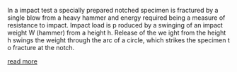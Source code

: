 In a impact test a specially prepared notched specimen is fractured by a single blow from a heavy hammer and energy required being a measure of resistance to impact. Impact load is p roduced by a swinging of an impact weight W (hammer) from a height h. Release of the we ight from the height h swings the weight through the arc of a circle, which strikes the specimen t o fracture at the notch.

<a href="docs/Exp-5-Impact-test.pdf">read more</a> 
